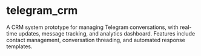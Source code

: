 # telegram_crm
A CRM system prototype for managing Telegram conversations, with real-time updates, message tracking, and analytics dashboard. Features include contact management, conversation threading, and automated response templates.
